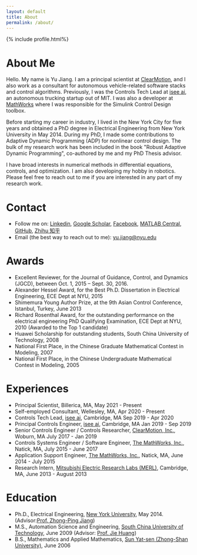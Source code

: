 ```yaml
---
layout: default
title: About
permalink: /about/
---
```


[comment]: # (Insert my picture)
{% include profile.html%}

[comment]: # (Insert my resume below)

# About Me
Hello. My name is Yu Jiang. I am a principal scientist at <a href="http://www.clearmotion.com">ClearMotion</a>, and I also work as a consultant for autonomous vehicle-related software stacks and control algorithms. Previously, I was the Controls Tech Lead at <a href="http://www.isee.ai">isee ai</a>, an autonomous trucking startup out of MIT. I was also a developer at <a href="http://www.mathworks.com">MathWorks</a> where I was responsible for the Simulink Control Design toolbox. 

Before starting my career in industry, I lived in the New York City for five years and
obtained a PhD degree in Electrical Engineering from New York University in May 2014.
During my PhD, I made some contributions to Adaptive Dynamic Programming (ADP)
for nonlinear control design. The bulk of my research work has been
included in the book "Robust Adaptive Dynamic Programming", co-authored by me and my
PhD Thesis advisor.

I have broad interests in numerical methods in differential equations,
controls, and optimization. I am also developing my hobby in robotics. Please feel
free to reach out to me if you are interested in any part of my research work.

# Contact
* Follow me on:
[Linkedin](http://www.linkedin.com/in/yujiang26),
[Google Scholar](http://scholar.google.com/citations?user=QYanTRsAAAAJ),
[Facebook](https://www.facebook.com/yu.jiang.26/),
[MATLAB Central](http://www.mathworks.com/matlabcentral/profile/authors/5012545-yu),
[GitHub](https://github.com/yu-jiang/),
[Zhihu 知乎](https://www.zhihu.com/people/yujiangnyu)
* Email (the best way to reach out to me): yu.jiang@nyu.edu

# Awards
* Excellent Reviewer, for the Journal of Guidance, Control, and Dynamics (JGCD), between Oct. 1, 2015 – Sept. 30, 2016.
* Alexander Hessel Award, for the Best Ph.D. Dissertation in Electrical Engineering, ECE Dept at NYU, 2015
* Shimemura Young Author Prize, at the 9th Asian Control Conference, Istanbul, Turkey, June 2013
* Richard Rosenthal Award, for the outstanding performance on the electrical engineering PhD Qualifying Examination, ECE Dept at NYU, 2010 (Awarded to the Top 1 candidate)
* Huawei Scholarship for outstanding students, South China University of Technology, 2008
* National First Place, in the Chinese Graduate Mathematical Contest in Modeling, 2007
* National First Place, in the Chinese Undergraduate Mathematical Contest in Modeling, 2005


# Experiences
* Principal Scientist, Billerica, MA, May 2021 - Present
* Self-employed Consultant, Wellesley, MA, Apr 2020 - Present
* Controls Tech Lead, <a href="http://www.isee.ai">isee ai</a>, Cambridge, MA Sep 2019 - Apr 2020
* Principal Controls Engineer, <a href="http://www.isee.ai">isee ai</a>, Cambridge, MA Jan 2019 - Sep 2019
* Senior Controls Engineer / Controls Researcher,  <a href="http://www.clearmotion.com">ClearMotion, Inc.</a>, Woburn, MA July 2017 - Jan 2019
* Controls Systems Engineer / Software Engineer, <a href="http://www.mathworks.com">The MathWorks, Inc.</a>, Natick, MA, July 2015 - June 2017
* Application Support Engineer, <a href="http://www.mathworks.com">The MathWorks, Inc.</a>, Natick, MA, June 2014 - July 2015
* Research Intern, <a href="http://www.merl.com">Mitsubishi Electric Research Labs (MERL)</a>, Cambridge, MA, June 2013 - August 2013

# Education
* Ph.D., Electrical Engineering, <a href="http://www.nyu.edu">New York University</a>, May 2014. (Advisor:<a href="http://engineering.nyu.edu/people/zhong-ping-jiang">Prof. Zhong-Ping Jiang</a>)
* M.S., Automation Science and Engineering, <a href="http://www.scut.edu.cn/">South China University of Technology</a>, June 2009 (Advisor: <a href="http://www.mae.cuhk.edu.hk/%7Ejhuang/">Prof. Jie Huang</a>)
* B.S., Mathematics and Applied Mathematics, <a href="http://www.sysu.edu.cn">Sun Yat-sen (Zhong-Shan University)</a>, June 2006

